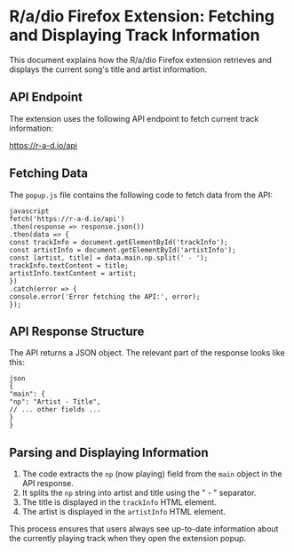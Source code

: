 # R/a/dio Firefox Extension: Fetching and Displaying Track Information

This document explains how the R/a/dio Firefox extension retrieves and displays the current song's title and artist information.

## API Endpoint

The extension uses the following API endpoint to fetch current track information:

https://r-a-d.io/api


## Fetching Data

The `popup.js` file contains the following code to fetch data from the API:

```
javascript
fetch('https://r-a-d.io/api')
.then(response => response.json())
.then(data => {
const trackInfo = document.getElementById('trackInfo');
const artistInfo = document.getElementById('artistInfo');
const [artist, title] = data.main.np.split(' - ');
trackInfo.textContent = title;
artistInfo.textContent = artist;
})
.catch(error => {
console.error('Error fetching the API:', error);
});
```

## API Response Structure

The API returns a JSON object. The relevant part of the response looks like this:

```
json
{
"main": {
"np": "Artist - Title",
// ... other fields ...
}
}
```


## Parsing and Displaying Information

1. The code extracts the `np` (now playing) field from the `main` object in the API response.
2. It splits the `np` string into artist and title using the " - " separator.
3. The title is displayed in the `trackInfo` HTML element.
4. The artist is displayed in the `artistInfo` HTML element.

This process ensures that users always see up-to-date information about the currently playing track when they open the extension popup.